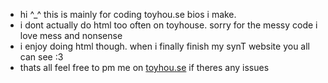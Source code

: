 - hi ^_^ this is mainly for coding toyhou.se bios i make.
- i dont actually do html too often on toyhouse. sorry for the messy code i love mess and nonsense
- i enjoy doing html though. when i finally finish my synT website you all can see :3
- thats all feel free to pm me on [toyhou.se](https://toyhou.se/entomologist) if theres any issues

<!---
entomologist1/entomologist1 is a ✨ special ✨ repository because its `README.md` (this file) appears on your GitHub profile.
You can click the Preview link to take a look at your changes.
--->
